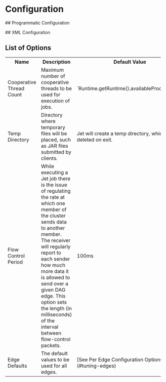 # Configuration

## Programmatic Configuration

## XML Configuration

## List of Options

<table>
    <tr>
      <th>Name</th>
      <th>Description</th>
      <th>Default Value</th>
    </tr>
    <tr>
        <td>Cooperative Thread Count</td>
        <td>
            Maximum number of cooperative threads to be used for execution of jobs.
        </td>
        <td>`Runtime.getRuntime().availableProcessors()`</td>
    </tr>
    <tr>
        <td>Temp Directory</td>
        <td>
            Directory where temporary files will be placed, such as JAR files 
            submitted by clients.
        </td>
        <td>Jet will create a temp directory, which will be deleted on exit.</td>
    </tr>
    <tr>
        <td>Flow Control Period</td>
        <td>
            While executing a Jet job there is the issue of regulating the rate at
            which one member of the cluster sends data to another member. The
            receiver will regularly report to each sender how much more data it
            is allowed to send over a given DAG edge. This option sets the 
            length (in milliseconds) of the interval between flow-control 
            packets.
        </td>
        <td>100ms</td>
    </tr>
    <tr>
        <td>Edge Defaults</td>
        <td>
            The default values to be used for all edges.
        </td>
        <td>[See Per Edge Configuration Options](#tuning-edges)</td>
    </tr>    
</table>
